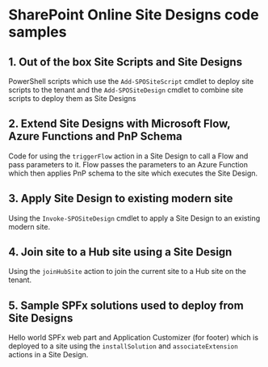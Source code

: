 # SharePoint Online Site Designs code samples

## 1. Out of the box Site Scripts and Site Designs

PowerShell scripts which use the `Add-SPOSiteScript` cmdlet to deploy site scripts to the tenant and the `Add-SPOSiteDesign` cmdlet to combine site scripts to deploy them as Site Designs

## 2. Extend Site Designs with Microsoft Flow, Azure Functions and PnP Schema

Code for using the `triggerFlow` action in a Site Design to call a Flow and pass parameters to it. Flow passes the parameters to an Azure Function which then applies PnP schema to the site which executes the Site Design.

## 3. Apply Site Design to existing modern site

Using the `Invoke-SPOSiteDesign` cmdlet to apply a Site Design to an existing modern site.

## 4. Join site to a Hub site using a Site Design

Using the `joinHubSite` action to join the current site to a Hub site on the tenant.

## 5. Sample SPFx solutions used to deploy from Site Designs

Hello world SPFx web part and Application Customizer (for footer) which is deployed to a site using the `installSolution` and `associateExtension` actions in a Site Design.